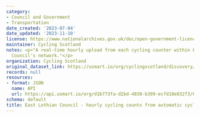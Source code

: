 ```yaml
---
category:
- Council and Government
- Transportation
date_created: '2023-07-04'
date_updated: '2023-11-10'
license: https://www.nationalarchives.gov.uk/doc/open-government-licence/version/3/
maintainer: Cycling Scotland
notes: <p>"A real-time hourly upload from each cycling counter within East Lothian
  Council's network."</p>
organization: Cycling Scotland
original_dataset_link: https://usmart.io/org/cyclingscotland/discovery/discovery-view-detail/acf5e300-f36b-41de-b462-f3f3ee50e1a1
records: null
resources:
- format: JSON
  name: API
  url: https://api.usmart.io/org/d1b773fa-d2bd-4830-b399-ecfd18e832f3/6574bc0d-a498-4de8-a23c-f6ee9b9d565f/1/urql
schema: default
title: East Lothian Council - hourly cycling counts from automatic cycling counters
---
```

